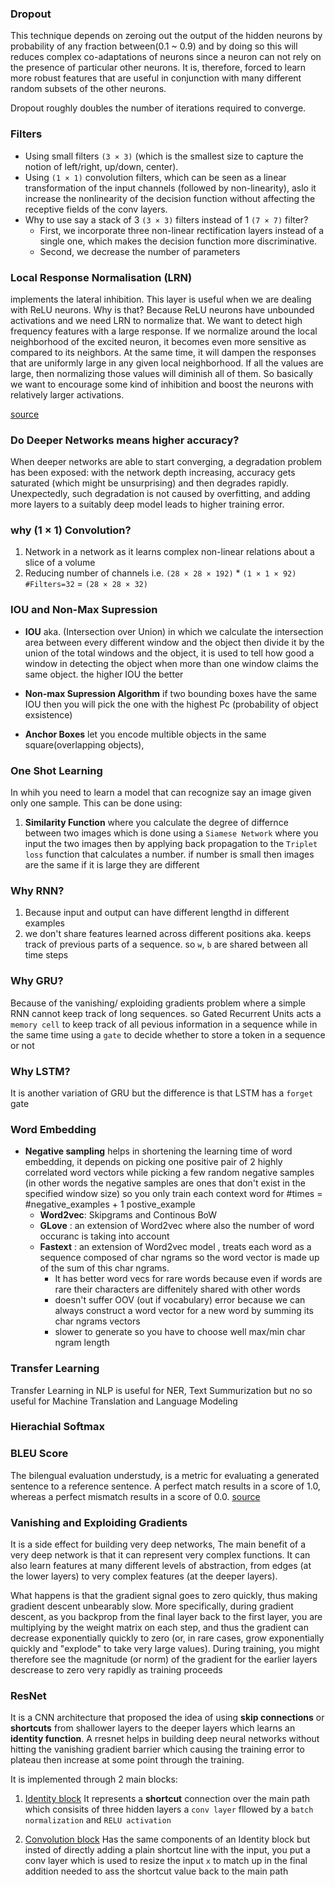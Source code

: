 ### Dropout

This technique depends on zeroing out the output of the hidden neurons by probability of any fraction between(0.1 ~ 0.9) and by doing so this will reduces complex co-adaptations of neurons since a neuron can not rely on the presence of particular other neurons. It is, therefore, forced to learn more robust features that are useful in conjunction with many different random subsets of the other neurons.

Dropout roughly doubles the number of iterations required to converge.


### Filters

- Using small filters `(3 × 3)` (which is the smallest size to capture the notion of left/right, up/down, center).
- Using `(1 × 1)` convolution filters, which can be seen as a linear transformation of the input channels (followed by non-linearity), aslo it increase the nonlinearity of the decision function without affecting the receptive fields of the conv layers.
- Why to use say a stack of 3 `(3 × 3)` filters instead of 1 `(7 × 7)` filter?
	- First, we incorporate three non-linear rectification layers instead of a single one, which makes the decision function more discriminative.
	- Second, we decrease the number of parameters


###  Local Response Normalisation (LRN)

implements the lateral inhibition. This layer is useful when we are dealing with ReLU neurons. Why is that? Because ReLU neurons have unbounded activations and we need LRN to normalize that. We want to detect high frequency features with a large response. If we normalize around the local neighborhood of the excited neuron, it becomes even more sensitive as compared to its neighbors. At the same time, it will dampen the responses that are uniformly large in any given local neighborhood. If all the values are large, then normalizing those values will diminish all of them. So basically we want to encourage some kind of inhibition and boost the neurons with relatively larger activations. 

[source](https://prateekvjoshi.com/2016/04/05/what-is-local-response-normalization-in-convolutional-neural-networks/)


### Do Deeper Networks means higher accuracy?

When deeper networks are able to start converging, a degradation problem has been exposed: with the network depth increasing, accuracy gets saturated (which might be unsurprising) and then degrades rapidly. Unexpectedly, such degradation is not caused by overfitting, and adding more layers to a suitably deep model leads to higher training error.


### why (1 × 1) Convolution?

1. Network in a network as it learns complex non-linear relations about a slice of a volume
2. Reducing number of channels i.e. `(28 × 28 × 192)` * `(1 × 1 × 92)` `#Filters=32` = `(28 × 28 × 32)`


### IOU and Non-Max Supression

- __IOU__ aka. (Intersection over Union) in which we calculate the intersection area between every different window and the object then divide it by the union of the total windows and the object, it is used to tell how good a window in detecting the object when more than one window claims the same object. the higher IOU the better

- __Non-max Supression Algorithm__ if two bounding boxes have the same IOU then you will pick the one with the highest Pc (probability of object exsistence)

- __Anchor Boxes__ let you encode multible objects in the same square(overlapping objects), 


### One Shot Learning

In whih you need to learn a model that can recognize say an image given only one sample. This can be done using:
1. __Similarity Function__ where you calculate the degree of differnce between two images which is done using 
a `Siamese Network` where you input the two images then by applying back propagation to the `Triplet loss` function that calculates a number. if number is small then images are the same if it is large they are different


### Why RNN?

1. Because input and output can have different lengthd in different examples
2. we don't share features learned across different positions aka. keeps track of previous parts of a sequence. so `w`, `b` are shared between all time steps


### Why GRU?

Because of the vanishing/ exploiding gradients problem where a simple RNN cannot keep track of long sequences. so Gated Recurrent Units acts a `memory cell` to keep track of all pevious information in a sequence while in the same time using a `gate` to decide whether to store a token in a sequence or not


### Why LSTM?

It is another variation of GRU but the difference is that LSTM has a `forget` gate


### Word Embedding

- __Negative sampling__ helps in shortening the learning time of word embedding, it depends on picking one positive pair of 2 highly correlated word vectors while picking a few random negative samples (in other words the negative samples are ones that don't exist in the specified window size) so you only train each context word for #times = #negative_examples + 1 postive_example
	- __Word2vec__: Skipgrams and Continous BoW
	- __GLove__   : an extension of Word2vec where also the number of word occuranc is taking into account
	- __Fastext__ : an extension of Word2vec model , treats each word as a sequence composed of char ngrams so the word vector is made up of the sum of this char ngrams. 
		- It has better word vecs for rare words because even if words are rare their characters are diffenitely shared with other words
		- doesn't suffer OOV (out if vocabulary) error because we can always construct a word vector for a new word by summing its char ngrams vectors
		- slower to generate so you have to choose well max/min char ngram length


### Transfer Learning

Transfer Learning in NLP is useful for NER, Text Summurization but no so useful for Machine Translation and Language Modeling


### Hierachial Softmax



### BLEU Score

The bilengual evaluation understudy, is a metric for evaluating a generated sentence to a reference sentence. A perfect match results in a score of 1.0, whereas a perfect mismatch results in a score of 0.0. [source](https://machinelearningmastery.com/calculate-bleu-score-for-text-python/)


### Vanishing and Exploiding Gradients

It is a side effect for building very deep networks, The main benefit of a very deep network is that it can represent very complex functions. It can also learn features at many different levels of abstraction, from edges (at the lower layers) to very complex features (at the deeper layers). 

What happens is that the gradient signal goes to zero quickly, thus making gradient descent unbearably slow. More specifically, during gradient descent, as you backprop from the final layer back to the first layer, you are multiplying by the weight matrix on each step, and thus the gradient can decrease exponentially quickly to zero (or, in rare cases, grow exponentially quickly and "explode" to take very large values). During training, you might therefore see the magnitude (or norm) of the gradient for the earlier layers descrease to zero very rapidly as training proceeds


### ResNet

It is a CNN architecture that proposed the idea of using __skip connections__ or __shortcuts__ from shallower layers to the deeper layers which learns an __identity function__. A rresnet helps in building deep neural networks without hitting the vanishing gradient barrier which causing the training error to plateau then increase at some point through the training.

It is implemented through 2 main blocks:
1. [Identity block](https://github.com/alaakh42/deep_learning_notes/blob/master/archs/identity_block.png)
	It represents a __shortcut__ connection over the main path which consisits of three hidden layers a `conv layer` fllowed by a `batch normalization` and `RELU activation`

2. [Convolution block](https://github.com/alaakh42/deep_learning_notes/blob/master/archs/convolution_block.png)
	Has the same components of an Identity block but insted of directly adding a plain shortcut line with the input, you put a conv layer which is used to resize the input `x` to match up in the final addition needed to ass the shortcut value back to the main path



